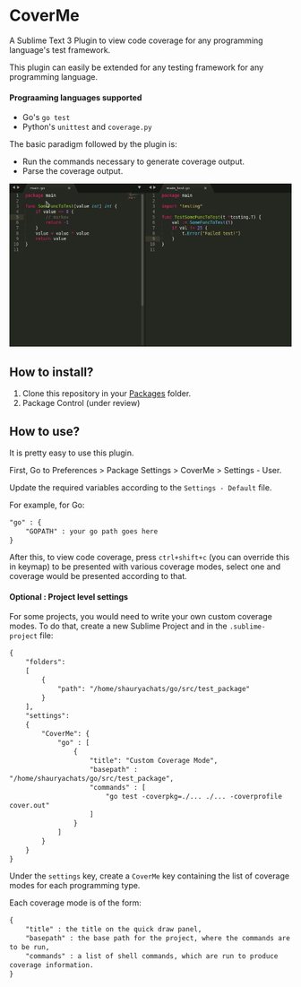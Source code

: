 # CoverMe
A Sublime Text 3 Plugin to view code coverage for any programming language's test framework.

This plugin can easily be extended for any testing framework for any programming language.

#### Prograaming languages supported
- Go's `go test`
- Python's `unittest` and `coverage.py`

The basic paradigm followed by the plugin is:
- Run the commands necessary to generate coverage output.
- Parse the coverage output.

![CoverMe Demo](cover_me_1.gif)

## How to install?

1. Clone this repository in your [Packages](https://www.sublimetext.com/docs/3/packages.html) folder.
2. Package Control (under review)

## How to use?

It is pretty easy to use this plugin.

First,
Go to Preferences > Package Settings > CoverMe > Settings - User.

Update the required variables according to the `Settings - Default` file. 

For example, for Go:

```
"go" : {
	"GOPATH" : your go path goes here
}
```

After this, to view code coverage, press `ctrl+shift+c` (you can override this in keymap) to be presented with various coverage modes, select one and coverage would be presented according to that.

#### Optional : Project level settings
For some projects, you would need to write your own custom coverage modes. To do that, create a new Sublime Project and in the `.sublime-project` file:

```
{
	"folders":
	[
		{
			"path": "/home/shauryachats/go/src/test_package"
		}
	],
	"settings":
	{
		"CoverMe": {
			"go" : [
				{
					"title": "Custom Coverage Mode",
					"basepath" : "/home/shauryachats/go/src/test_package",
					"commands" : [
						"go test -coverpkg=./... ./... -coverprofile cover.out"
					]
				}
			]
		}
	}
}
```

Under the `settings` key, create a `CoverMe` key containing the list of coverage modes for each programming type.

Each coverage mode is of the form:
```
{
	"title" : the title on the quick draw panel,
	"basepath" : the base path for the project, where the commands are to be run,
	"commands" : a list of shell commands, which are run to produce coverage information. 
}
```